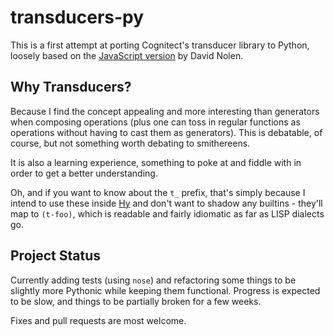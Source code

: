 # transducers-py

This is a first attempt at porting Cognitect's transducer library to Python, loosely based on the [JavaScript version](https://github.com/cognitect-labs/transducers-js) by David Nolen.

## Why Transducers?

Because I find the concept appealing and more interesting than generators when composing operations (plus one can toss in regular functions as operations without having to cast them as generators). This is debatable, of course, but not something worth debating to smithereens.

It is also a learning experience, something to poke at and fiddle with in order to get a better understanding.

Oh, and if you want to know about the `t_` prefix, that's simply because I intend to use these inside [Hy](http://hylang.org) and don't want to shadow any builtins - they'll map to `(t-foo)`, which is readable and fairly idiomatic as far as LISP dialects go.

## Project Status

Currently adding tests (using `nose`) and refactoring some things to be slightly more Pythonic while keeping them functional. Progress is expected to be slow, and things to be partially broken for a few weeks.

Fixes and pull requests are most welcome.
